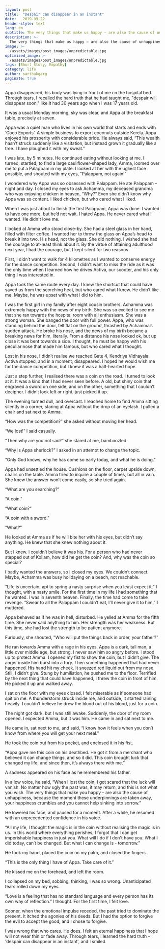 ```yaml
---
layout: post
title:  "Despair can disappear in an instant"
date:   2019-09-22
header-style: text
lang: en
subtitle: The very things that make us happy – are also the cause of unhappiness, because they are gone and we sink into sorrow
description: >-
  The very things that make us happy – are also the cause of unhappiness, because they are gone and we sink into sorrow
image: >-
  /assets/images/post_images/unpredictable.jpg
optimized_image: >-
  /assets/images/post_images/unpredictable.jpg
tags: [Short Story, Empathy]
category: life
author: sarthakgarg
paginate: true
---
```

Appa disappeared, his body was lying in front of me on the hospital bed. Through tears, I recalled the hard truth that he had taught me, "despair will disappear soon," like it had 30 years ago when I was 17 years old.

It was a usual Monday morning, sky was clear, and Appa at the breakfast table, precisely at seven.

Appa was a quiet man who lives in his own world that starts and ends with ‘Coco Exports’. A simple business to export coconuts outside Kerela. Appa enjoyed his prosperity with considerable pride. He always said, “This wealth hasn’t struck suddenly like a visitation, but instead grown it gradually like a tree. I have ploughed it with my sweat.”

I was late, by 5 minutes. He continued eating without looking at me. I turned, startled, to find a large cauliflower-shaped lady, Amma, loomed over me to put a Palappam in my plate. I looked at her with the ugliest face possible, and shouted with my eyes, "Palappam, not again!"

I wondered why Appa was so obsessed with Palappam. He ate Palappam – night and day. I closed my eyes to ask Achamma, my deceased grandma who was enjoying chicken in heaven, “Why?” Even she didn’t know why Appa was so content. I liked chicken, but who cared what I liked.

When I was just about to finish the first Palappam, Appa was done. I wanted to have one more, but he’d not wait. I hated Appa. He never cared what I wanted. He didn't love me. 

I looked at Amma who stood close-by. She had a steel glass in her hand, filled with filter coffee. I wanted her to throw the glass on Appa’s head to break it into two. His head, not the glass. She did nothing. I wished she had the courage to at-least think about it. By the virtue of attaining adulthood next year, I had the courage, but I kept silent for two reasons.

First, I didn’t want to walk for 4 kilometres as I wanted to conserve energy for the dance competition. Second, I didn't want to miss the ride as it was the only time when I learned how he drives Activa, our scooter, and his only thing I was interested in. 

Appa took the same route every day. I knew the shortcut that could have saved us from the scorching heat, but who cared what I knew. He didn’t like me. Maybe, he was upset with what I did to him. 

I was the first girl in my family after eight cousin brothers. Achamma was extremely happy with the news of my birth. She was so excited to see me that she ran towards the hospital room with all enthusiasm. She was a strong woman. She banged the door with full power. Appa, who was standing behind the door, fell flat on the ground, thrashed by Achamma’s sudden attack. He broke his nose, and the news of my birth became a breaking news for him, literally. From a distance his nose looked ok, but up close it was bent towards a side. I thought, he must be happy with his peculiar nose that made him famous, but who cared what I thought.

Lost in his nose, I didn’t realise we reached Gate 4, Kendriya Vidhayala. Activa stopped, and in a moment, disappeared. I hoped he would  wish me for the dance competition, but I knew it was a half-hearted hope.

Just a step further, I realised there was a coin on the road. I turned to look at it. It was a kind that I had never seen before. A old, but shiny coin that engraved a sword on one side, and on the other, something that I couldn’t decipher. I didn’t look left or right, just picked it up.

The evening turned dull, and overcast. I reached home to find Amma sitting silently in a corner, staring at Appa without the drop of an eyelash. I pulled a chair and sat next to Amma. 

“How was the competition?” she asked without moving her head. 

“We lost!” I said casually. 

“Then why are you not sad?” she stared at me, bamboozled. 

“Why is Appa sherlock?” I asked in an attempt to change the topic.

“Only God knows, why he has come so early today, and what he is doing.” 

Appa had unsettled the house. Cushions on the floor, carpet upside down, chairs on the table. Amma tried to inquire a couple of times, but all in vain. She knew the answer won’t come easily, so she tried again.

“What are you searching?” 

“A coin.”

“What coin?”

“A coin with a sword.”

“What?”

He looked at Amma as if he will bite her with his eyes, but didn’t say anything. He knew that she knew nothing about it. 

But I knew. I couldn’t believe it was his. For a person who had never stepped out of Kollam, how did he get the coin? And, why was the coin so special? 

I badly wanted the answers, so I closed my eyes. We couldn’t connect. Maybe, Achamma was busy holidaying on a beach, not reachable.

“Life is uncertain, apt to spring a nasty surprise when you least expect it.” I thought, with a nasty smile. For the first time in my life I had something that he wanted. I was in seventh heaven. Finally, the time had come to take revenge. “Swear to all the Palappam I couldn’t eat, I’ll never give it to him,” I muttered.

Appa behaved as if he was in hell, disturbed. He yelled at Amma for the fifth time. She never said anything to him. Her strength was her weakness. But this time, she had lost the strength to be patient anymore.

Furiously, she shouted, "Who will put the things back in order, your father?"

He ran towards Amma with a rage in his eyes. Appa is a dark, tall man, a little over middle age, but strong. I never saw him so angry before. I stood up to protect Amma. I opened my fist to show the coin, but I didn’t give. The anger inside him burst into a fury. Then something happened that had never happened. His hand hit my cheek. It sneezed red liquid out from my nose. Still, I didn’t give. Stung by humiliation, he pushed me to the floor. Terrified by the next thing that could have happened, I threw the coin in front of him. He picked it up and walked away.

I sat on the floor with my eyes closed. I felt miserable as if someone had spit on me. A thunderstorm struck inside me, and outside, it started raining heavily. I couldn’t believe he drew the blood out of his blood, just for a coin. 

The night got dark, but I was still awake. Suddenly, the door of my room opened. I expected Amma, but it was him. He came in and sat next to me.

He came in, sat next to me, and said, “I know how it feels when you don’t know from where you will get your next meal.” 

He took the coin out from his pocket, and enclosed it in his fist.

“Appa gave me this coin on his deathbed. He got it from a merchant who believed it can change things, and so it did. This coin brought luck that changed my life, and since then, it’s always there with me.”

A sadness appeared on his face as he remembered his father.

In a low voice, he said, “When I lost the coin, I got scared that the luck will vanish. No matter how ugly the past was, it may return, and this is not what you wish. The very things that make you happy – are also the cause of unhappiness, because the moment these underpinnings are taken away, your happiness crumbles and you cannot help sinking into sorrow.”

He lowered his face, and paused for a moment. After a while, he resumed with an unprecedented confidence in his voice.

“All my life, I thought the magic is in the coin without realising the magic is in us. In this world where everything perishes, I forgot that I can get imperishable happiness in just you. What will I do if I don't have you. What I did today, can’t be changed. But what I can change is - tomorrow.”

He took my hand, placed the coin on my palm, and closed the fingers. 

“This is the only thing I have of Appa. Take care of it.” 

He kissed me on the forehead, and left the room.

I collapsed on my bed, sobbing, thinking, I was so wrong. Unanticipated tears rolled down my eyes. 

“Love is a feeling that has no standard language and every person has its own way of reflection.” I thought. For the first time, I felt love.

Sooner, when the emotional impulse receded, the past tried to dominate the present. It itched the agonies of his deeds. But I had the option to forgive the evil to accept the good, and I chose to forgive.

I was wrong that who cares. He does. I felt an eternal happiness that I hope will not wear thin or fade away. Through tears, I learned the hard truth - 'despair can disappear in an instant', and I smiled.

